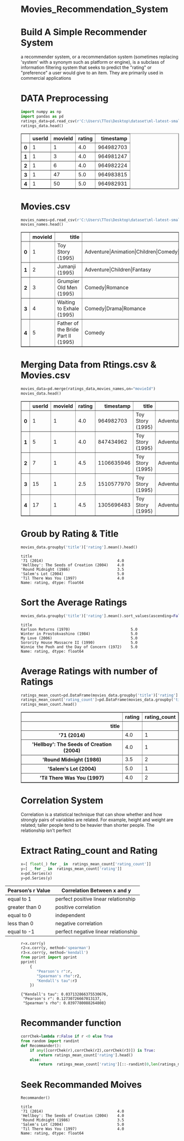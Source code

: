 # Movies_Recommendation_System

# Build A Simple Recommender System 

a recommender system, or a recommendation system (sometimes replacing 'system' with a synonym such as platform or engine), is a subclass of information filtering system that seeks to predict the "rating" or "preference" a user would give to an item. They are primarily used in commercial applications

# DATA Preprocessing


```python
import numpy as np 
import pandas as pd
ratings_data=pd.read_csv(r'C:\Users\TTos\Desktop\dataset\ml-latest-small\ml-latest-small\ratings.csv')
ratings_data.head()
```




<div>

</style>
<table border="1" class="dataframe">
  <thead>
    <tr style="text-align: right;">
      <th></th>
      <th>userId</th>
      <th>movieId</th>
      <th>rating</th>
      <th>timestamp</th>
    </tr>
  </thead>
  <tbody>
    <tr>
      <th>0</th>
      <td>1</td>
      <td>1</td>
      <td>4.0</td>
      <td>964982703</td>
    </tr>
    <tr>
      <th>1</th>
      <td>1</td>
      <td>3</td>
      <td>4.0</td>
      <td>964981247</td>
    </tr>
    <tr>
      <th>2</th>
      <td>1</td>
      <td>6</td>
      <td>4.0</td>
      <td>964982224</td>
    </tr>
    <tr>
      <th>3</th>
      <td>1</td>
      <td>47</td>
      <td>5.0</td>
      <td>964983815</td>
    </tr>
    <tr>
      <th>4</th>
      <td>1</td>
      <td>50</td>
      <td>5.0</td>
      <td>964982931</td>
    </tr>
  </tbody>
</table>
</div>



# Movies.csv


```python
movies_names=pd.read_csv(r'C:\Users\TTos\Desktop\dataset\ml-latest-small\ml-latest-small\movies.csv')
movies_names.head()
```




<div>
<style scoped>
    .dataframe tbody tr th:only-of-type {
        vertical-align: middle;
    }

    .dataframe tbody tr th {
        vertical-align: top;
    }

    .dataframe thead th {
        text-align: right;
    }
</style>
<table border="1" class="dataframe">
  <thead>
    <tr style="text-align: right;">
      <th></th>
      <th>movieId</th>
      <th>title</th>
      <th>genres</th>
    </tr>
  </thead>
  <tbody>
    <tr>
      <th>0</th>
      <td>1</td>
      <td>Toy Story (1995)</td>
      <td>Adventure|Animation|Children|Comedy|Fantasy</td>
    </tr>
    <tr>
      <th>1</th>
      <td>2</td>
      <td>Jumanji (1995)</td>
      <td>Adventure|Children|Fantasy</td>
    </tr>
    <tr>
      <th>2</th>
      <td>3</td>
      <td>Grumpier Old Men (1995)</td>
      <td>Comedy|Romance</td>
    </tr>
    <tr>
      <th>3</th>
      <td>4</td>
      <td>Waiting to Exhale (1995)</td>
      <td>Comedy|Drama|Romance</td>
    </tr>
    <tr>
      <th>4</th>
      <td>5</td>
      <td>Father of the Bride Part II (1995)</td>
      <td>Comedy</td>
    </tr>
  </tbody>
</table>
</div>



# Merging Data from Rtings.csv & Movies.csv


```python
movies_data=pd.merge(ratings_data,movies_names,on="movieId")
movies_data.head()
```




<div>
<style scoped>
    .dataframe tbody tr th:only-of-type {
        vertical-align: middle;
    }

    .dataframe tbody tr th {
        vertical-align: top;
    }

    .dataframe thead th {
        text-align: right;
    }
</style>
<table border="1" class="dataframe">
  <thead>
    <tr style="text-align: right;">
      <th></th>
      <th>userId</th>
      <th>movieId</th>
      <th>rating</th>
      <th>timestamp</th>
      <th>title</th>
      <th>genres</th>
    </tr>
  </thead>
  <tbody>
    <tr>
      <th>0</th>
      <td>1</td>
      <td>1</td>
      <td>4.0</td>
      <td>964982703</td>
      <td>Toy Story (1995)</td>
      <td>Adventure|Animation|Children|Comedy|Fantasy</td>
    </tr>
    <tr>
      <th>1</th>
      <td>5</td>
      <td>1</td>
      <td>4.0</td>
      <td>847434962</td>
      <td>Toy Story (1995)</td>
      <td>Adventure|Animation|Children|Comedy|Fantasy</td>
    </tr>
    <tr>
      <th>2</th>
      <td>7</td>
      <td>1</td>
      <td>4.5</td>
      <td>1106635946</td>
      <td>Toy Story (1995)</td>
      <td>Adventure|Animation|Children|Comedy|Fantasy</td>
    </tr>
    <tr>
      <th>3</th>
      <td>15</td>
      <td>1</td>
      <td>2.5</td>
      <td>1510577970</td>
      <td>Toy Story (1995)</td>
      <td>Adventure|Animation|Children|Comedy|Fantasy</td>
    </tr>
    <tr>
      <th>4</th>
      <td>17</td>
      <td>1</td>
      <td>4.5</td>
      <td>1305696483</td>
      <td>Toy Story (1995)</td>
      <td>Adventure|Animation|Children|Comedy|Fantasy</td>
    </tr>
  </tbody>
</table>
</div>



# Groub by Rating & Title


```python
movies_data.groupby('title')['rating'].mean().head()
```




    title
    '71 (2014)                                 4.0
    'Hellboy': The Seeds of Creation (2004)    4.0
    'Round Midnight (1986)                     3.5
    'Salem's Lot (2004)                        5.0
    'Til There Was You (1997)                  4.0
    Name: rating, dtype: float64



# Sort the Average Ratings


```python
movies_data.groupby('title')['rating'].mean().sort_values(ascending=False).head()
```




    title
    Karlson Returns (1970)                           5.0
    Winter in Prostokvashino (1984)                  5.0
    My Love (2006)                                   5.0
    Sorority House Massacre II (1990)                5.0
    Winnie the Pooh and the Day of Concern (1972)    5.0
    Name: rating, dtype: float64



# Average Ratings with number of Ratings


```python
ratings_mean_count=pd.DataFrame(movies_data.groupby('title')['rating'].mean())
ratings_mean_count['rating_count']=pd.DataFrame(movies_data.groupby('title')['rating'].count())
ratings_mean_count.head()
```




<div>
<style scoped>
    .dataframe tbody tr th:only-of-type {
        vertical-align: middle;
    }

    .dataframe tbody tr th {
        vertical-align: top;
    }

    .dataframe thead th {
        text-align: right;
    }
</style>
<table border="1" class="dataframe">
  <thead>
    <tr style="text-align: right;">
      <th></th>
      <th>rating</th>
      <th>rating_count</th>
    </tr>
    <tr>
      <th>title</th>
      <th></th>
      <th></th>
    </tr>
  </thead>
  <tbody>
    <tr>
      <th>'71 (2014)</th>
      <td>4.0</td>
      <td>1</td>
    </tr>
    <tr>
      <th>'Hellboy': The Seeds of Creation (2004)</th>
      <td>4.0</td>
      <td>1</td>
    </tr>
    <tr>
      <th>'Round Midnight (1986)</th>
      <td>3.5</td>
      <td>2</td>
    </tr>
    <tr>
      <th>'Salem's Lot (2004)</th>
      <td>5.0</td>
      <td>1</td>
    </tr>
    <tr>
      <th>'Til There Was You (1997)</th>
      <td>4.0</td>
      <td>2</td>
    </tr>
  </tbody>
</table>
</div>



# Correlation System

Correlation is a statistical technique that can show whether and how strongly pairs of variables are related. For example, height and weight are related; taller people tend to be heavier than shorter people. The relationship isn't perfect

# Extract Rating_count and Rating 


```python
x=[ float(_) for _ in  ratings_mean_count['rating_count']]
y=[ _ for _ in  ratings_mean_count['rating']]
x=pd.Series(x)
y=pd.Series(y)
```

<html><head>


<!-- Load require.js. Delete this if your page already loads require.js -->
<script src="https://cdnjs.cloudflare.com/ajax/libs/require.js/2.3.4/require.min.js" integrity="sha256-Ae2Vz/4ePdIu6ZyI/5ZGsYnb+m0JlOmKPjt6XZ9JJkA=" crossorigin="anonymous"></script>
<script src="https://unpkg.com/@jupyter-widgets/html-manager@*/dist/embed-amd.js" crossorigin="anonymous"></script>
<script type="application/vnd.jupyter.widget-state+json">
{
    "version_major": 2,
    "version_minor": 0,
    "state": {}
}
</script>
</head>
    
<body>

<table width="40%" style="margin-left:-50px" >
<thead>
<tr>
<th>Pearson’s r Value</th>
<th>Correlation Between <strong>x</strong> and <strong>y</strong></th>
</tr>
</thead>
<tbody>
<tr>
<td>equal to 1</td>
<td>perfect positive linear relationship</td>
</tr>
<tr>
<td>greater than 0</td>
<td>positive correlation</td>
</tr>
<tr>
<td>equal to 0</td>
<td>independent</td>
</tr>
<tr>
<td>less than 0</td>
<td>negative correlation</td>
</tr>
<tr>
<td>equal to -1</td>
<td>perfect negative linear relationship</td>
</tr>
</tbody>
</table>
</body>
</html>



```python
r=x.corr(y)
r2=x.corr(y, method='spearman')
r3=x.corr(y, method='kendall')
from pprint import pprint
pprint(
    {
       "Pearson's r":r,
       "Spearman's rho":r2,
       "Kendall's tau":r3
    })
```

    {"Kendall's tau": 0.037132866375530676,
     "Pearson's r": 0.12730726667013137,
     "Spearman's rho": 0.0397780088264808}
    

# Recommander function


```python
corrChek=lambda r:False if r <0 else True 
from random import randint
def Recommander():
    if any([corrChek(r),corrChek(r2),corrChek(r3)]) is True:
        return ratings_mean_count['rating'].head()
    else:
        return  ratings_mean_count['rating'][::-randint(0,len(ratings_mean_count['rating']))]
```

# Seek  Recommanded Moives


```python
Recommander()
```




    title
    '71 (2014)                                 4.0
    'Hellboy': The Seeds of Creation (2004)    4.0
    'Round Midnight (1986)                     3.5
    'Salem's Lot (2004)                        5.0
    'Til There Was You (1997)                  4.0
    Name: rating, dtype: float64


